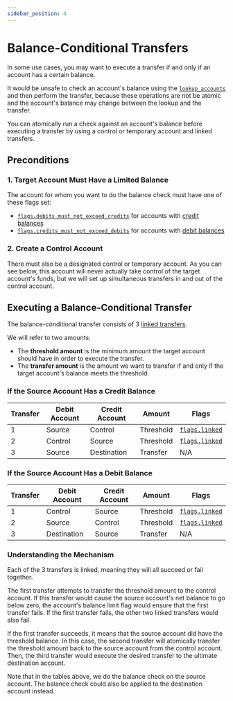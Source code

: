 ```yaml
---
sidebar_position: 4
---
```


# Balance-Conditional Transfers

In some use cases, you may want to execute a transfer if and only if an account has a certain
balance.

It would be unsafe to check an account's balance using the
[`lookup_accounts`](../../reference/operations/lookup_accounts.md) and then perform the transfer,
because these operations are not be atomic and the account's balance may change between the lookup
and the transfer.

You can atomically run a check against an account's balance before executing a transfer by using a
control or temporary account and linked transfers.

## Preconditions

### 1. Target Account Must Have a Limited Balance

The account for whom you want to do the balance check must have one of these flags set:

- [`flags.debits_must_not_exceed_credits`](../../reference/accounts.md#flagsdebits_must_not_exceed_credits)
  for accounts with [credit balances](../data-modeling.md#credit-balances)
- [`flags.credits_must_not_exceed_debits`](../../reference/accounts.md#flagscredits_must_not_exceed_debits)
  for accounts with [debit balances](../data-modeling.md#debit-balances)

### 2. Create a Control Account

There must also be a designated control or temporary account. As you can see below, this account
will never actually take control of the target account's funds, but we will set up simultaneous
transfers in and out of the control account.

## Executing a Balance-Conditional Transfer

The balance-conditional transfer consists of 3
[linked transfers](../client-requests.md#linked-events).

We will refer to two amounts:

- The **threshold amount** is the minimum amount the target account should have in order to execute
  the transfer.
- The **transfer amount** is the amount we want to transfer if and only if the target account's
  balance meets the threshold.

### If the Source Account Has a Credit Balance

| Transfer | Debit Account | Credit Account | Amount    | Flags                                                      |
| -------- | ------------- | -------------- | --------- | ---------------------------------------------------------- |
| 1        | Source        | Control        | Threshold | [`flags.linked`](../../reference/transfers.md#flagslinked) |
| 2        | Control       | Source         | Threshold | [`flags.linked`](../../reference/transfers.md#flagslinked) |
| 3        | Source        | Destination    | Transfer  | N/A                                                        |

### If the Source Account Has a Debit Balance

| Transfer | Debit Account | Credit Account | Amount    | Flags                                                      |
| -------- | ------------- | -------------- | --------- | ---------------------------------------------------------- |
| 1        | Control       | Source         | Threshold | [`flags.linked`](../../reference/transfers.md#flagslinked) |
| 2        | Source        | Control        | Threshold | [`flags.linked`](../../reference/transfers.md#flagslinked) |
| 3        | Destination   | Source         | Transfer  | N/A                                                        |

### Understanding the Mechanism

Each of the 3 transfers is linked, meaning they will all succeed or fail together.

The first transfer attempts to transfer the threshold amount to the control account. If this
transfer would cause the source account's net balance to go below zero, the account's balance limit
flag would ensure that the first transfer fails. If the first transfer fails, the other two linked
transfers would also fail.

If the first transfer succeeds, it means that the source account did have the threshold balance. In
this case, the second transfer will atomically transfer the threshold amount back to the source
account from the control account. Then, the third transfer would execute the desired transfer to the
ultimate destination account.

Note that in the tables above, we do the balance check on the source account. The balance check
could also be applied to the destination account instead.

